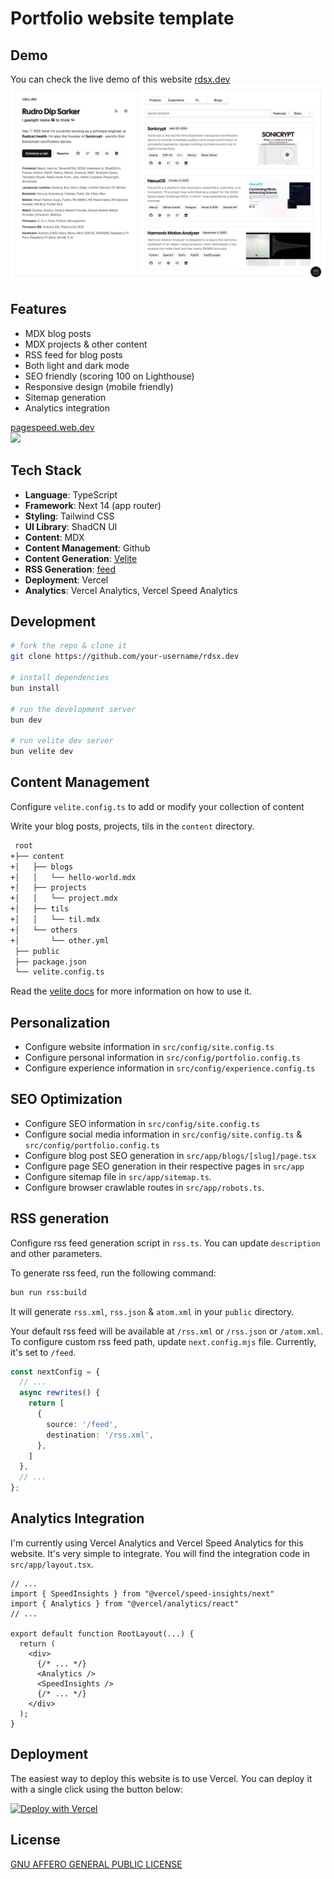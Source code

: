 # Portfolio website template

## Demo

You can check the live demo of this website [rdsx.dev![rdsx.dev](.github/assets/preview.png)](https://rdsx.dev)

## Features

- MDX blog posts
- MDX projects & other content
- RSS feed for blog posts
- Both light and dark mode
- SEO friendly (scoring 100 on Lighthouse)
- Responsive design (mobile friendly)
- Sitemap generation
- Analytics integration

[pagespeed.web.dev <br /><img width="500px" src="https://github.com/rudrodip/rdsx.dev/assets/77154365/7e02fb43-4a0a-4959-b7e3-61df0ca82d0f" />](https://pagespeed.web.dev/analysis/https-www-rdsx-dev/5dbg63wkcn?form_factor=desktop)

## Tech Stack

- **Language**: TypeScript
- **Framework**: Next 14 (app router)
- **Styling**: Tailwind CSS
- **UI Library**: ShadCN UI
- **Content**: MDX
- **Content Management**: Github
- **Content Generation**: [Velite](https://velite.js.org/)
- **RSS Generation**: [feed](https://github.com/jpmonette/feed)
- **Deployment**: Vercel
- **Analytics**: Vercel Analytics, Vercel Speed Analytics

## Development

```bash
# fork the repo & clone it
git clone https://github.com/your-username/rdsx.dev

# install dependencies
bun install

# run the development server
bun dev

# run velite dev server
bun velite dev
```

## Content Management

Configure `velite.config.ts` to add or modify your collection of content

Write your blog posts, projects, tils in the `content` directory.

```bash
 root
+├── content
+│   ├── blogs
+│   │   └── hello-world.mdx
+│   ├── projects
+│   │   └── project.mdx
+│   ├── tils
+│   │   └── til.mdx
+│   └── others
+│       └── other.yml
 ├── public
 ├── package.json
 └── velite.config.ts
```

Read the [velite docs](https://velite.js.org/guide/quick-start) for more information on how to use it.

## Personalization

- Configure website information in `src/config/site.config.ts`
- Configure personal information in `src/config/portfolio.config.ts`
- Configure experience information in `src/config/experience.config.ts`

## SEO Optimization

- Configure SEO information in `src/config/site.config.ts`
- Configure social media information in `src/config/site.config.ts` & `src/config/portfolio.config.ts`
- Configure blog post SEO generation in `src/app/blogs/[slug]/page.tsx`
- Configure page SEO generation in their respective pages in `src/app`
- Configure sitemap file in `src/app/sitemap.ts`.
- Configure browser crawlable routes in `src/app/robots.ts`.

## RSS generation

Configure rss feed generation script in `rss.ts`. You can update `description` and other parameters.

To generate rss feed, run the following command:

```bash
bun run rss:build
```

It will generate `rss.xml`, `rss.json` & `atom.xml` in your `public` directory.

Your default rss feed will be available at `/rss.xml` or `/rss.json` or `/atom.xml`.
To configure custom rss feed path, update `next.config.mjs` file. Currently, it's set to `/feed`.

```ts
const nextConfig = {
  // ...
  async rewrites() {
    return [
      {
        source: '/feed',
        destination: '/rss.xml',
      },
    ]
  },
  // ...
};
```

## Analytics Integration

I'm currently using Vercel Analytics and Vercel Speed Analytics for this website. It's very simple to integrate. You will find the integration code in `src/app/layout.tsx`.

```tsx
// ...
import { SpeedInsights } from "@vercel/speed-insights/next"
import { Analytics } from "@vercel/analytics/react"
// ...

export default function RootLayout(...) {
  return (
    <div>
      {/* ... */}
      <Analytics />
      <SpeedInsights />
      {/* ... */}
    </div>
  );
}
```

## Deployment

The easiest way to deploy this website is to use Vercel. You can deploy it with a single click using the button below:

[![Deploy with Vercel](https://vercel.com/button)](https://vercel.com/new/clone?repository-url=https://github.com/rudrodip/rdsx.dev)

## License

[GNU AFFERO GENERAL PUBLIC LICENSE](LICENSE)
